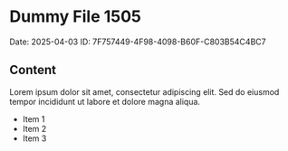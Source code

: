 # Dummy File 1505

Date: 2025-04-03
ID: 7F757449-4F98-4098-B60F-C803B54C4BC7

## Content

Lorem ipsum dolor sit amet, consectetur adipiscing elit.
Sed do eiusmod tempor incididunt ut labore et dolore magna aliqua.

* Item 1
* Item 2
* Item 3
